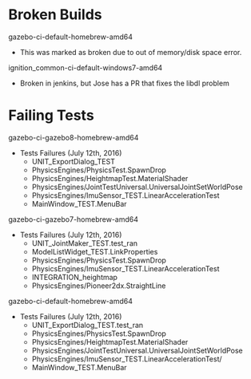 # Broken Builds

gazebo-ci-default-homebrew-amd64 

* This was marked as broken due to out of memory/disk space error.

ignition_common-ci-default-windows7-amd64

* Broken in jenkins, but Jose has a PR  that fixes the libdl problem

# Failing Tests

gazebo-ci-gazebo8-homebrew-amd64

* Tests Failures (July 12th, 2016)
  * UNIT_ExportDialog_TEST
  * PhysicsEngines/PhysicsTest.SpawnDrop
  * PhysicsEngines/HeightmapTest.MaterialShader
  * PhysicsEngines/JointTestUniversal.UniversalJointSetWorldPose
  * PhysicsEngines/ImuSensor_TEST.LinearAccelerationTest
  * MainWindow_TEST.MenuBar

gazebo-ci-gazebo7-homebrew-amd64

* Tests Failures (July 12th, 2016)
  * UNIT_JointMaker_TEST.test_ran
  * ModelListWidget_TEST.LinkProperties
  * PhysicsEngines/PhysicsTest.SpawnDrop
  * PhysicsEngines/ImuSensor_TEST.LinearAccelerationTest
  * INTEGRATION_heightmap
  * PhysicsEngines/Pioneer2dx.StraightLine

gazebo-ci-default-homebrew-amd64

* Tests Failures (July 12th, 2016)
  * UNIT_ExportDialog_TEST.test_ran
  * PhysicsEngines/PhysicsTest.SpawnDrop
  * PhysicsEngines/HeightmapTest.MaterialShader
  * PhysicsEngines/JointTestUniversal.UniversalJointSetWorldPose
  * PhysicsEngines/ImuSensor_TEST.LinearAccelerationTest/
  * MainWindow_TEST.MenuBar